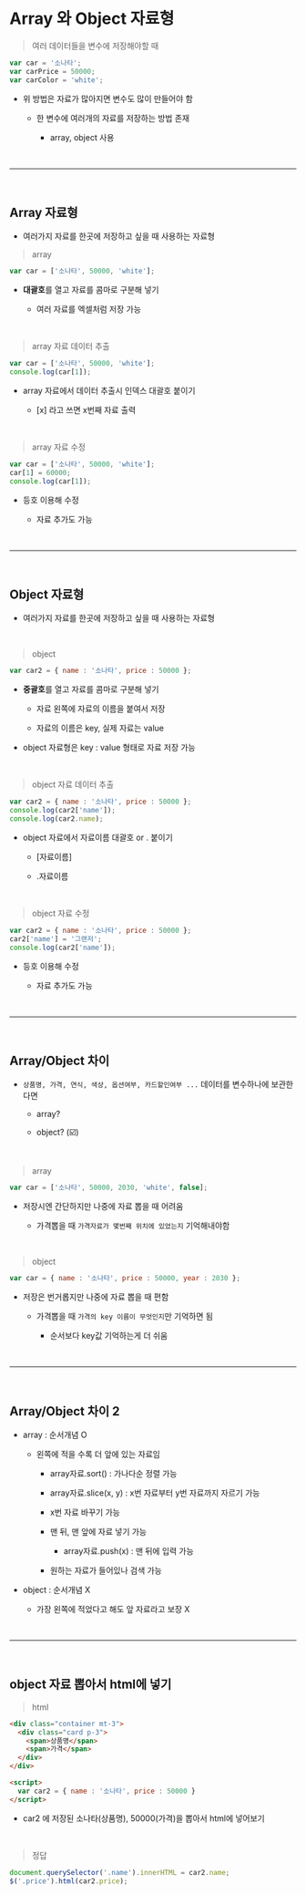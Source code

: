# Array 와 Object 자료형
> 여러 데이터들을 변수에 저장해야할 때
```js
var car = '소나타';
var carPrice = 50000;
var carColor = 'white';
```
- 위 방법은 자료가 많아지면 변수도 많이 만들어야 함

    - 한 변수에 여러개의 자료를 저장하는 방법 존재

        - array, object 사용

<br>

---

<br>

Array 자료형 
---
- 여러가지 자료를 한곳에 저장하고 싶을 때 사용하는 자료형
 
> array
```js
var car = ['소나타', 50000, 'white'];
```
- **대괄호**를 열고 자료를 콤마로 구분해 넣기

    - 여러 자료를 엑셀처럼 저장 가능

<br>

> array 자료 데이터 추출
```js
var car = ['소나타', 50000, 'white'];
console.log(car[1]);
```
- array 자료에서 데이터 추출시 인덱스 대괄호 붙이기

    - \[x] 라고 쓰면 x번째 자료 출력

<br>

> array 자료 수정
```js
var car = ['소나타', 50000, 'white'];
car[1] = 60000;
console.log(car[1]);
```
- 등호 이용해 수정

    - 자료 추가도 가능

<br>

---

<br>

Object 자료형 
---
-  여러가지 자료를 한곳에 저장하고 싶을 때 사용하는 자료형

<br>

> object
```js
var car2 = { name : '소나타', price : 50000 };
```
- **중괄호**를 열고 자료를 콤마로 구분해 넣기

    - 자료 왼쪽에 자료의 이름을 붙여서 저장

    - 자료의 이름은 key, 실제 자료는 value

- object 자료형은 key : value 형태로 자료 저장 가능

<br>
 
> object 자료 데이터 추출
```js
var car2 = { name : '소나타', price : 50000 };
console.log(car2['name']);
console.log(car2.name);
```
- object 자료에서 자료이름 대괄호 or . 붙이기

    - [자료이름] 
    
    - .자료이름 
 
<br>
 
> object 자료 수정
```js
var car2 = { name : '소나타', price : 50000 };
car2['name'] = '그랜저';
console.log(car2['name']);
```
- 등호 이용해 수정

    - 자료 추가도 가능

<br>

---

<br>

Array/Object 차이
---
- `상품명, 가격, 연식, 색상, 옵션여부, 카드할인여부 ...` 데이터를 변수하나에 보관한다면

    - array?
    
    - object? (☑️)

<br>

> array
```js
var car = ['소나타', 50000, 2030, 'white', false];
```
- 저장시엔 간단하지만 나중에 자료 뽑을 때 어려움

    - 가격뽑을 때 `가격자료가 몇번째 위치에 있었는지` 기억해내야함

<br>

> object
```js
var car = { name : '소나타', price : 50000, year : 2030 };
```
- 저장은 번거롭지만 나중에 자료 뽑을 때 편함

    - 가격뽑을 때 `가격의 key 이름이 무엇인지`만 기억하면 됨

        - 순서보다 key값 기억하는게 더 쉬움 

<br>

---

<br>

Array/Object 차이 2
---
- array : 순서개념 O 

    - 왼쪽에 적을 수록 더 앞에 있는 자료임

        - array자료.sort() : 가나다순 정렬 가능

        - array자료.slice(x, y) : x번 자료부터 y번 자료까지 자르기 가능

        - x번 자료 바꾸기 가능

        - 맨 뒤, 맨 앞에 자료 넣기 가능

            - array자료.push(x) : 맨 뒤에 입력 가능

        - 원하는 자료가 들어있나 검색 가능

- object : 순서개념 X 

    - 가장 왼쪽에 적었다고 해도 앞 자료라고 보장 X

<br>

---

<br>

object 자료 뽑아서 html에 넣기
---
 
> html
```html
<div class="container mt-3">
  <div class="card p-3">
    <span>상품명</span>
    <span>가격</span>
  </div>
</div> 

<script>
  var car2 = { name : '소나타', price : 50000 } 
</script>
```
- car2 에 저장된 소나타(상품명), 50000(가격)을 뽑아서 html에 넣어보기

<br>

> 정답
```js
document.querySelector('.name').innerHTML = car2.name;
$('.price').html(car2.price);
```

<bs>

 